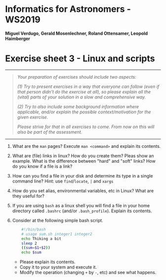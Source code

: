#  Informatics for Astronomers - WS2019

**Miguel Verdugo, Gerald Mosenlechner, Roland Ottensamer, Leopold Haimberger**

# Exercise sheet 3 - Linux and scripts

---

> _Your preparation of exercises should include two aspects:_
> 
> _(1) Try to present exercises in a way that everyone can follow (even if that
> person didn’t do the exercise at all), so please explain all the (vital) parts of
> your solution in a slow and comprehensive way._
> 
> _(2) Try to also include some background information where applicable, and/or
> explain the possible context/motivation for the given exercise._
>
> _Please strive for that in all exercises to come. From now on this will also be part of the assessment._

---

1. What are the `man` pages? Execute `man <command>` and explain its contents. 

2. What are (file) links in linux? How do you create them? Pleas show an example. What is the difference between "hard" and
"soft" links? How do you know if a file is a link?

3. How can you find a file in your disk and determine its type in a single command line? 
Hint: use `find`/`locate`, `|` and `xargs`

4. How do you set alias, environmental variables, etc in Linux? What are they useful for? 

 5. If you are using ``bash`` as a linux shell you will find a file in your home directory called ``.bashrc`` 
   (and/or ``.bash_profile``). Explain its contents. 
  
6.  Consider at the following simple bash script.
 
    ```bash
        #!/bin/bash
        # usage sum.sh integer1 integer2
        echo Thiking a bit
        sleep 2
        ((sum=$1+$2))
        echo $sum
    
    ```
    * Please explain its contents. 
    * Copy  it to your system and execute it.
    * Modify the operation (changing `+` by `-`, etc) and see what happens.   
